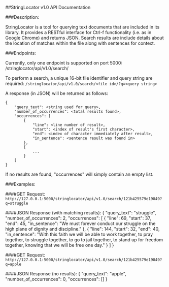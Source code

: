 ##StringLocator v1.0 API Documentation


###Description:

StringLocator is a tool for querying text documents that are included in its library. It provides
a RESTful interface for Ctrl-f functionality (i.e. as in Google Chrome) and returns JSON. Search
results are include details about the location of matches within the file along with sentences for
context.


###Endpoints:

Currently, only one endpoint is supported on port 5000: /stringlocator/api/v1.0/search/

To perform a search, a unique 16-bit file identifier and query string are required:
`/stringlocator/api/v1.0/search/<file id>/?q=<query string>`

A response (in JSON) will be returned as follows:

    {
        "query_text": <string used for query>,
        "number_of_occurrences": <total results found>,
        "occurrences": [
            {
                "line": <line number of result>,
                "start": <index of result's first character>,
                "end": <index of character immediately after result>,
                "in_sentence": <sentence result was found in>
            },
            {
                ...
            }
        ]
    }

If no results are found, "occurrences" will simply contain an empty list.


###Examples:

####GET Request:
`http://127.0.0.1:5000/stringlocator/api/v1.0/search/121b425579e19849?q=struggle`

####JSON Response (with matching results):
    {
        "query_text": "struggle",
        "number_of_occurrences": 2,
        "occurrences": [
            {
                "line": 69,
                "start": 37,
                "end": 45,
                "in_sentence": "We must forever conduct our struggle on the high plane of dignity
                               and discipline."
            },
            {
                "line": 144,
                "start": 32,
                "end": 40,
                "in_sentence": "With this faith we will be able to work together, to pray together,
                               to struggle together, to go to jail together, to stand up for freedom
                               together, knowing that we will be free one day."
            }
        ]
    }


####GET Request:
`http://127.0.0.1:5000/stringlocator/api/v1.0/search/121b425579e19849?q=apple`

####JSON Response (no results):
    {
        "query_text": "apple",
        "number_of_occurrences": 0,
        "occurrences": []
    }